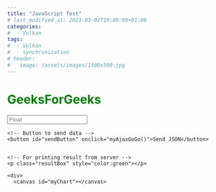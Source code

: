 ```yaml
---
title: "JavaScript Test"
# last_modified_at: 2021-03-02T19:00:00+01:00
categories:
#  - Vulkan
tags:
#  - Vulkan
#  - synchronization
# header:
#   image: /assets/images/1500x500.jpg
---
```


<h1 style="color:green;">
    GeeksForGeeks
</h1>

<p> 
    <!-- Making a text input -->
    <input type="number" step="any" id="inputVal" placeholder="Float" /> 
          
    <!-- Button to send data -->
    <button id="sendButton" onclick="myAjaxGoGo()">Send JSON</button> 
  
  
    <!-- For printing result from server -->
    <p class="resultBox" style="color:green"></p>   
    
    <div>
      <canvas id="myChart"></canvas>
   </div>
</p>

<script src="https://cdn.jsdelivr.net/npm/chart.js"></script>
<script>
function myAjaxGoGo(){ 

	let inputVal = document.getElementById("inputVal").value;
	// Validate inputVal 
	var patternForInputVal=/^-?(\d+(\.\d+)?|\.\d+)$/;
	if (!patternForInputVal.test(inputVal)) {
		alert("Invalid number in textbox: " + inputVal);
		return;
	}

	let result = document.getElementById("resultBox");
	
	// Creating a XHR object 
	let xhr = new XMLHttpRequest(); 
	let url = "https://godbolt.org/api/compiler/g63/compile"; 

	// open a connection 
	xhr.open("POST", url, true); 

	// Set the request header i.e. which type of content you are sending 
	xhr.setRequestHeader("Content-Type", "application/json"); 

	// Create a state change callback 
	xhr.onreadystatechange = function () { 
	
		document.getElementById("sendButton").disabled=false;
	
		if (xhr.readyState === 4 && xhr.status === 200) { 

			// Analyze server result:
			var location = this.responseText.lastIndexOf("####RESULT:");
			if (-1 == location) {
				result.innerHTML = this.responseText; 
			}
			else {
				// Got something that looks like our expected result:
				const resultLines = this.responseText.substring(location + "####RESULT:".length).split("\n");
				if (resultLines.length >= 1) {
					result.innerHTML = resultLines[0];
					
					// Results for chart in lines [1] and [2]:
					if (resultLines.length >= 3) {
						const labels = resultLines[1].split(",");
						const precisions = resultLines[2].split(",").map(x => parseFloat(x));

						const chartData = {
							labels: labels,
							datasets: [{
							  label: 'Precision',
							  backgroundColor: 'rgb(255, 99, 132)',
							  borderColor: 'rgb(255, 99, 132)',
							  data: precisions,
							}]
						  };

						const config = {
							type: 'line',
							data: chartData,
							options: {}
						  };
						
						const myChart = new Chart(
							document.getElementById('myChart'),
							config
						  );
					}
				}
			}
		} 
	}; 
			
	var cppCode = 
	"#include <iostream>                                                                       \n" +
	"#include <algorithm>                                                                      \n" +
	"float precision_for(float reference) {                                                    \n" +
	"	unsigned long long i = *reinterpret_cast<unsigned long long*>(&reference);             \n" +
	"    unsigned long long j = i+1;                                                           \n" +
	"    float more = *reinterpret_cast<float*>(&j);                                           \n" +
	"	unsigned long long k = i-1;                                                            \n" +
	"	float less = *reinterpret_cast<float*>(&k);                                            \n" +
	"    float precision = std::max(more - reference, reference - less);                       \n" +
	"	return precision;                                                                      \n" +
	"}                                                                                         \n" +
	"int main () {                                                                             \n" +
	"    float middle = static_cast<float>({INPUTVAL});                                        \n" +
	"    float step = static_cast<float>(1);                                                   \n" +
	"    std::cout << \"####RESULT:\" << std::defaultfloat << precision_for(middle) << std::endl;\n" +
	"    std::cout << std::fixed;                                                              \n" +
	"    for (int i = -10; i < 10; ++i) {                                                      \n" +
	"        float val = middle + static_cast<float>(i) * step;                                \n" +
	"        std::cout << val << \",\";                                                        \n" +
	"    }                                                                                     \n" +
	"    std::cout << (middle + static_cast<float>(10) * step) << std::endl;                   \n" +
	"    std::cout << std::defaultfloat;                                                       \n" +
	"    for (int i = -10; i < 10; ++i) {                                                      \n" +
	"        float val = middle + static_cast<float>(i) * step;                                \n" +
	"        std::cout << precision_for(val) << \",\";                                         \n" +
	"    }                                                                                     \n" +
	"    std::cout << precision_for(middle + static_cast<float>(10) * step) << std::endl;      \n" +
	"    return 1;                                                                             \n" +
	"}\n";

	// Converting JSON data to string 
	var data = JSON.stringify({
		"source": cppCode.replace("{INPUTVAL}", inputVal),
		"compiler": "g82",
		"options": {
			"userArguments": "-O3",
			"executeParameters": {
				"args": ["arg1", "arg2"],
				"stdin": "hello, world!"
			},
			"compilerOptions": {
				"executorRequest": true
			},
			"filters": {
				"execute": true
			},
			"tools": [],
			"libraries": [
				{"id": "openssl", "version": "111c"}
			]
		},
		"lang": "c++",
		"allowStoreCodeDebug": true
	}); 

	// Sending data with the request 
	xhr.send(data); 

	document.getElementById("sendButton").disabled=true;
} 

</script>

